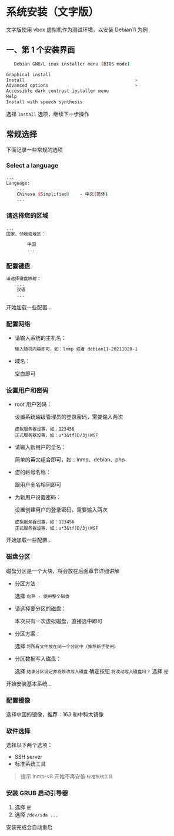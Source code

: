 # 系统安装（文字版）

文字版使用 vbox 虚拟机作为测试环境，以安装 Debian11 为例

## 一、第 1 个安装界面

```sh
   Debian GNU/L inux installer menu (BIOS mode)

Graphical install
Install                                          >
Advanced options                                 >
Accessible dark contrast installer menu
Help
Install with speech synthesis
```

选择 `Install` 选项，继续下一步操作

## 常规选择

下面记录一些常规的选项

### Select a language

```sh
...
Language:
    ...
    Chinese (Simplified)    - 中文(简体)
    ...
```

### 请选择您的区域

```sh
...
国家、领地或地区：

        中国
        ...
```

### 配置键盘

```sh
请选择键盘映射：
    ...
    汉语
    ...
```

开始加载一些配置...

### 配置网络

-   请输入系统的主机名：

    ```sh
    输入随机内容即可，如：lnmp 或者 debian11-20211020-1
    ```

-   域名：

    空白即可

### 设置用户和密码

-   root 用户密码：

    设置系统超级管理员的登录密码，需要输入两次

    ```text
    虚拟服务器设置，如：123456
    正式服务器设置，如：u*3&tf)D/3j(WSF
    ```

-   请输入新用户的全名：

    简单的英文组合即可，如：lnmp、debian、php

-   您的帐号名称：

    跟用户全名相同即可

-   为新用户设置密码：

    设置创建用户的登录密码，需要输入两次

    ```text
    虚拟服务器设置，如：123456
    正式服务器设置，如：u*3&tf)D/3j(WSF
    ```

开始加载一些配置...

### 磁盘分区

磁盘分区是一个大块，将会放在后面章节详细讲解

-   分区方法：

    选择 `向导 - 使用整个磁盘`

-   请选择要分区的磁盘：

    本次只有一次虚拟磁盘，直接选中即可

-   分区方案：

    选择 `将所有文件放在同一个分区中（推荐新手使用）`

-   分区数据写入磁盘：

    选择 `结束分区设定并将修改写入磁盘` 确定按钮 `将改动写入磁盘吗？` 选择 `是`

开始安装基本系统...

### 配置镜像

选择中国的镜像，推荐：163 和中科大镜像

### 软件选择

选择以下两个选项：

-   SSH server
-   标准系统工具

> 提示 lnmp-v8 开始不再安装 `标准系统工具`

### 安装 GRUB 启动引导器

1. 选择 `是`
2. 选择 `/dev/sda ...`

安装完成会自动重启
